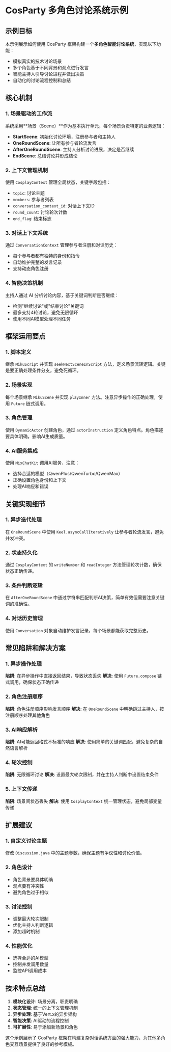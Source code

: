 # CosParty 多角色讨论系统示例

## 示例目标

本示例展示如何使用 CosParty 框架构建一个**多角色智能讨论系统**，实现以下功能：

- 模拟真实的技术讨论场景
- 多个角色基于不同背景和观点进行发言
- 智能主持人引导讨论进程并做出决策
- 自动化的讨论流程控制和总结

## 核心机制

### 1. 场景驱动的工作流

系统采用**场景（Scene）**作为基本执行单元，每个场景负责特定的业务逻辑：

- **StartScene**: 初始化讨论环境，注册参与者和主持人
- **OneRoundScene**: 让所有参与者轮流发言
- **AfterOneRoundScene**: 主持人分析讨论进展，决定是否继续
- **EndScene**: 总结讨论并形成结论

### 2. 上下文管理机制

使用 `CosplayContext` 管理全局状态，关键字段包括：
- `topic`: 讨论主题
- `members`: 参与者列表
- `conversation_context_id`: 对话上下文ID
- `round_count`: 讨论轮次计数
- `end_flag`: 结束标志

### 3. 对话上下文系统

通过 `ConversationContext` 管理参与者注册和对话历史：
- 每个参与者都有独特的身份和指令
- 自动维护完整的发言记录
- 支持动态角色注册

### 4. 智能决策机制

主持人通过 AI 分析讨论内容，基于关键词判断是否继续：
- 检测"继续讨论"或"结束讨论"关键词
- 最多支持4轮讨论，避免无限循环
- 使用不同AI模型处理不同任务

## 框架运用要点

### 1. 脚本定义

继承 `MikuScript` 并实现 `seekNextSceneInScript` 方法，定义场景流转逻辑。关键是要正确处理条件分支，避免死循环。

### 2. 场景实现

每个场景继承 `MikuScene` 并实现 `playInner` 方法。注意异步操作的正确处理，使用 `Future` 链式调用。

### 3. 角色管理

使用 `DynamicActor` 创建角色，通过 `actorInstruction` 定义角色特点。角色描述要具体明确，影响AI生成质量。

### 4. AI服务集成

使用 `MixChatKit` 调用AI服务，注意：
- 选择合适的模型（QwenPlus/QwenTurbo/QwenMax）
- 正确设置角色身份和上下文
- 处理AI响应和错误

## 关键实现细节

### 1. 异步迭代处理

在 `OneRoundScene` 中使用 `Keel.asyncCallIteratively` 让参与者轮流发言，避免并发冲突。

### 2. 状态持久化

通过 `CosplayContext` 的 `writeNumber` 和 `readInteger` 方法管理轮次计数，确保状态正确传递。

### 3. 条件判断逻辑

在 `AfterOneRoundScene` 中通过字符串匹配判断AI决策，简单有效但需要注意关键词的准确性。

### 4. 对话历史管理

使用 `Conversation` 对象自动维护发言记录，每个场景都能获取完整历史。

## 常见陷阱和解决方案

### 1. 异步操作处理

**陷阱**: 在异步操作中直接返回结果，导致状态丢失
**解决**: 使用 `Future.compose` 链式调用，确保状态正确传递

### 2. 角色注册顺序

**陷阱**: 角色注册顺序影响发言顺序
**解决**: 在 `OneRoundScene` 中明确跳过主持人，按注册顺序处理其他角色

### 3. AI响应解析

**陷阱**: AI可能返回格式不标准的响应
**解决**: 使用简单的关键词匹配，避免复杂的自然语言解析

### 4. 轮次控制

**陷阱**: 无限循环讨论
**解决**: 设置最大轮次限制，并在主持人判断中设置结束条件

### 5. 上下文传递

**陷阱**: 场景间状态丢失
**解决**: 使用 `CosplayContext` 统一管理状态，避免局部变量传递

## 扩展建议

### 1. 自定义讨论主题

修改 `Discussion.java` 中的主题参数，确保主题有争议性和讨论价值。

### 2. 角色设计

- 角色背景要具体明确
- 观点要有冲突性
- 避免角色过于相似

### 3. 讨论控制

- 调整最大轮次限制
- 优化主持人判断逻辑
- 添加超时机制

### 4. 性能优化

- 选择合适的AI模型
- 控制并发调用数量
- 监控API调用成本

## 技术特点总结

1. **模块化设计**: 场景分离，职责明确
2. **状态管理**: 统一的上下文管理机制
3. **异步处理**: 基于Vert.x的异步架构
4. **智能决策**: AI驱动的流程控制
5. **可扩展性**: 易于添加新场景和角色

这个示例展示了 CosParty 框架在构建复杂对话系统方面的强大能力，为其他多角色交互场景提供了良好的参考模板。
